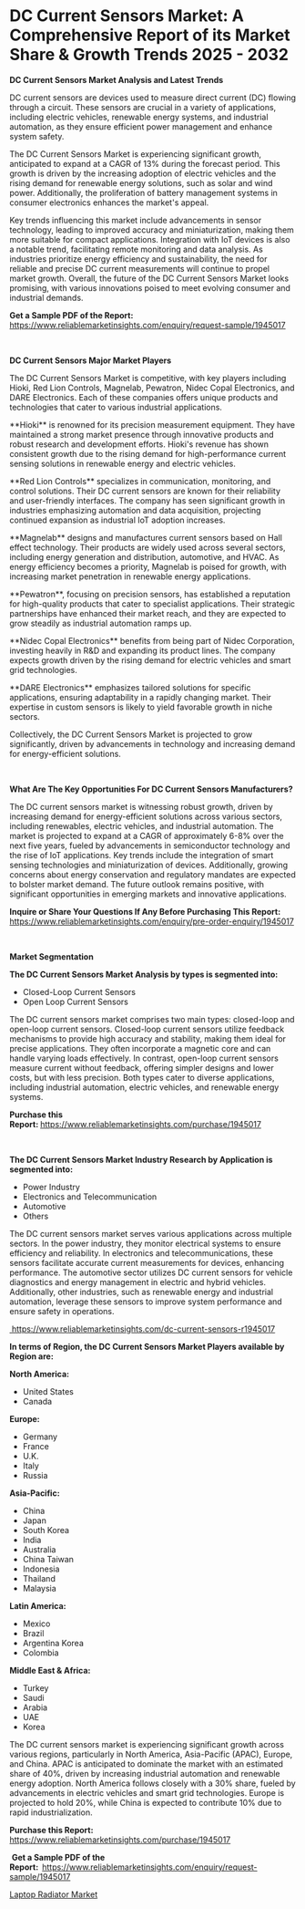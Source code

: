 <p><h1>DC Current Sensors Market: A Comprehensive Report of its Market Share & Growth Trends 2025 - 2032</h1></p><p><strong>DC Current Sensors Market Analysis and Latest Trends</strong></p>
<p><p>DC current sensors are devices used to measure direct current (DC) flowing through a circuit. These sensors are crucial in a variety of applications, including electric vehicles, renewable energy systems, and industrial automation, as they ensure efficient power management and enhance system safety.</p><p>The DC Current Sensors Market is experiencing significant growth, anticipated to expand at a CAGR of 13% during the forecast period. This growth is driven by the increasing adoption of electric vehicles and the rising demand for renewable energy solutions, such as solar and wind power. Additionally, the proliferation of battery management systems in consumer electronics enhances the market's appeal.</p><p>Key trends influencing this market include advancements in sensor technology, leading to improved accuracy and miniaturization, making them more suitable for compact applications. Integration with IoT devices is also a notable trend, facilitating remote monitoring and data analysis. As industries prioritize energy efficiency and sustainability, the need for reliable and precise DC current measurements will continue to propel market growth. Overall, the future of the DC Current Sensors Market looks promising, with various innovations poised to meet evolving consumer and industrial demands.</p></p>
<p><strong>Get a Sample PDF of the Report:&nbsp;</strong> <a href="https://www.reliablemarketinsights.com/enquiry/request-sample/1945017?utm_campaign=2311&utm_medium=2&utm_source=Github&utm_content=ia&utm_term=11022025&utm_id=dc-current-sensors">https://www.reliablemarketinsights.com/enquiry/request-sample/1945017</a></p>
<p>&nbsp;</p>
<p><strong>DC Current Sensors Major Market Players</strong></p>
<p><p>The DC Current Sensors Market is competitive, with key players including Hioki, Red Lion Controls, Magnelab, Pewatron, Nidec Copal Electronics, and DARE Electronics. Each of these companies offers unique products and technologies that cater to various industrial applications.</p><p>**Hioki** is renowned for its precision measurement equipment. They have maintained a strong market presence through innovative products and robust research and development efforts. Hioki's revenue has shown consistent growth due to the rising demand for high-performance current sensing solutions in renewable energy and electric vehicles.</p><p>**Red Lion Controls** specializes in communication, monitoring, and control solutions. Their DC current sensors are known for their reliability and user-friendly interfaces. The company has seen significant growth in industries emphasizing automation and data acquisition, projecting continued expansion as industrial IoT adoption increases.</p><p>**Magnelab** designs and manufactures current sensors based on Hall effect technology. Their products are widely used across several sectors, including energy generation and distribution, automotive, and HVAC. As energy efficiency becomes a priority, Magnelab is poised for growth, with increasing market penetration in renewable energy applications.</p><p>**Pewatron**, focusing on precision sensors, has established a reputation for high-quality products that cater to specialist applications. Their strategic partnerships have enhanced their market reach, and they are expected to grow steadily as industrial automation ramps up.</p><p>**Nidec Copal Electronics** benefits from being part of Nidec Corporation, investing heavily in R&D and expanding its product lines. The company expects growth driven by the rising demand for electric vehicles and smart grid technologies.</p><p>**DARE Electronics** emphasizes tailored solutions for specific applications, ensuring adaptability in a rapidly changing market. Their expertise in custom sensors is likely to yield favorable growth in niche sectors.</p><p>Collectively, the DC Current Sensors Market is projected to grow significantly, driven by advancements in technology and increasing demand for energy-efficient solutions.</p></p>
<p>&nbsp;</p>
<p><strong>What Are The Key Opportunities For DC Current Sensors Manufacturers?</strong></p>
<p><p>The DC current sensors market is witnessing robust growth, driven by increasing demand for energy-efficient solutions across various sectors, including renewables, electric vehicles, and industrial automation. The market is projected to expand at a CAGR of approximately 6-8% over the next five years, fueled by advancements in semiconductor technology and the rise of IoT applications. Key trends include the integration of smart sensing technologies and miniaturization of devices. Additionally, growing concerns about energy conservation and regulatory mandates are expected to bolster market demand. The future outlook remains positive, with significant opportunities in emerging markets and innovative applications.</p></p>
<p><strong>Inquire or Share Your Questions If Any Before Purchasing This Report:</strong> <a href="https://www.reliablemarketinsights.com/enquiry/pre-order-enquiry/1945017?utm_campaign=2311&utm_medium=2&utm_source=Github&utm_content=ia&utm_term=11022025&utm_id=dc-current-sensors">https://www.reliablemarketinsights.com/enquiry/pre-order-enquiry/1945017</a></p>
<p>&nbsp;</p>
<p><strong>Market Segmentation</strong></p>
<p><strong>The DC Current Sensors Market Analysis by types is segmented into:</strong></p>
<p><ul><li>Closed-Loop Current Sensors</li><li>Open Loop Current Sensors</li></ul></p>
<p><p>The DC current sensors market comprises two main types: closed-loop and open-loop current sensors. Closed-loop current sensors utilize feedback mechanisms to provide high accuracy and stability, making them ideal for precise applications. They often incorporate a magnetic core and can handle varying loads effectively. In contrast, open-loop current sensors measure current without feedback, offering simpler designs and lower costs, but with less precision. Both types cater to diverse applications, including industrial automation, electric vehicles, and renewable energy systems.</p></p>
<p><strong>Purchase this Report:&nbsp;</strong><a href="https://www.reliablemarketinsights.com/purchase/1945017?utm_campaign=2311&utm_medium=2&utm_source=Github&utm_content=ia&utm_term=11022025&utm_id=dc-current-sensors">https://www.reliablemarketinsights.com/purchase/1945017</a></p>
<p>&nbsp;</p>
<p><strong>The DC Current Sensors Market Industry Research by Application is segmented into:</strong></p>
<p><ul><li>Power Industry</li><li>Electronics and Telecommunication</li><li>Automotive</li><li>Others</li></ul></p>
<p><p>The DC current sensors market serves various applications across multiple sectors. In the power industry, they monitor electrical systems to ensure efficiency and reliability. In electronics and telecommunications, these sensors facilitate accurate current measurements for devices, enhancing performance. The automotive sector utilizes DC current sensors for vehicle diagnostics and energy management in electric and hybrid vehicles. Additionally, other industries, such as renewable energy and industrial automation, leverage these sensors to improve system performance and ensure safety in operations.</p></p>
<p><a href="https://www.reliablemarketinsights.com/dc-current-sensors-r1945017?utm_campaign=2311&utm_medium=2&utm_source=Github&utm_content=ia&utm_term=11022025&utm_id=dc-current-sensors">&nbsp;https://www.reliablemarketinsights.com/dc-current-sensors-r1945017</a></p>
<p><strong>In terms of Region, the DC Current Sensors Market Players available by Region are:</strong></p>
<p>
    <p> <strong> North America: </strong>
        <ul>
            <li>United States</li>
            <li>Canada</li>
        </ul>
        </p> 
    <p> <strong> Europe: </strong>
        <ul>
            <li>Germany</li>
            <li>France</li>
            <li>U.K.</li>
            <li>Italy</li>
            <li>Russia</li>
        </ul>
        </p> 
    <p> <strong> Asia-Pacific: </strong>
        <ul>
            <li>China</li>
            <li>Japan</li>
            <li>South Korea</li>
            <li>India</li>
            <li>Australia</li>
            <li>China Taiwan</li>
            <li>Indonesia</li>
            <li>Thailand</li>
            <li>Malaysia</li>
        </ul>
        </p> 
    <p> <strong> Latin America: </strong>
        <ul>
            <li>Mexico</li>
            <li>Brazil</li>
            <li>Argentina Korea</li>
            <li>Colombia</li>
        </ul>
        </p> 
    <p> <strong> Middle East & Africa: </strong>
        <ul>
            <li>Turkey</li>
            <li>Saudi</li>
            <li>Arabia</li>
            <li>UAE</li>
            <li>Korea</li>
        </ul>
    </p>
    </p>
<p><p>The DC current sensors market is experiencing significant growth across various regions, particularly in North America, Asia-Pacific (APAC), Europe, and China. APAC is anticipated to dominate the market with an estimated share of 40%, driven by increasing industrial automation and renewable energy adoption. North America follows closely with a 30% share, fueled by advancements in electric vehicles and smart grid technologies. Europe is projected to hold 20%, while China is expected to contribute 10% due to rapid industrialization.</p></p>
<p><strong>Purchase this Report: </strong><a href="https://www.reliablemarketinsights.com/purchase/1945017?utm_campaign=2311&utm_medium=2&utm_source=Github&utm_content=ia&utm_term=11022025&utm_id=dc-current-sensors">https://www.reliablemarketinsights.com/purchase/1945017</a></p>
<p>&nbsp;<strong>Get a Sample PDF of the Report:&nbsp;&nbsp;</strong><a href="https://www.reliablemarketinsights.com/enquiry/request-sample/1945017?utm_campaign=2311&utm_medium=2&utm_source=Github&utm_content=ia&utm_term=11022025&utm_id=dc-current-sensors">https://www.reliablemarketinsights.com/enquiry/request-sample/1945017</a></p>
<p><strong></strong></p>
<p><p><a href="https://github.com/krinerstormy331/Market-Research-Report-List-1/blob/main/laptop-radiator-market.md?utm_campaign=2311&utm_medium=2&utm_source=Github&utm_content=ia&utm_term=11022025&utm_id=dc-current-sensors">Laptop Radiator Market</a></p></p>